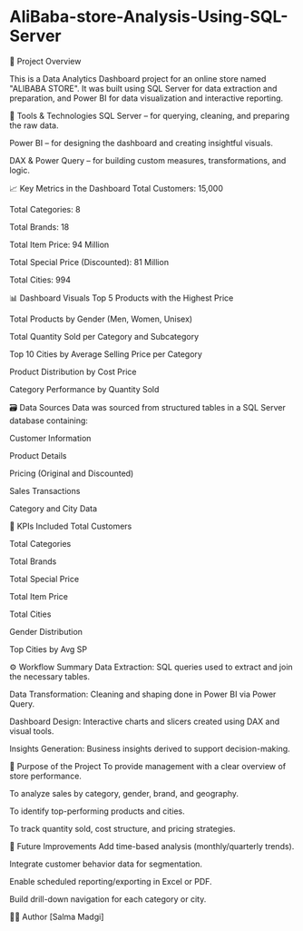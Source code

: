 # AliBaba-store-Analysis-Using-SQL-Server

📁 Project Overview

This is a Data Analytics Dashboard project for an online store named "ALIBABA STORE". It was built using SQL Server for data extraction and preparation, and Power BI for data visualization and interactive reporting.

🧰 Tools & Technologies
SQL Server – for querying, cleaning, and preparing the raw data.

Power BI – for designing the dashboard and creating insightful visuals.

DAX & Power Query – for building custom measures, transformations, and logic.

📈 Key Metrics in the Dashboard
Total Customers: 15,000

Total Categories: 8

Total Brands: 18

Total Item Price: 94 Million

Total Special Price (Discounted): 81 Million

Total Cities: 994

📊 Dashboard Visuals
Top 5 Products with the Highest Price

Total Products by Gender (Men, Women, Unisex)

Total Quantity Sold per Category and Subcategory

Top 10 Cities by Average Selling Price per Category

Product Distribution by Cost Price

Category Performance by Quantity Sold

🗃️ Data Sources
Data was sourced from structured tables in a SQL Server database containing:

Customer Information

Product Details

Pricing (Original and Discounted)

Sales Transactions

Category and City Data

🧮 KPIs Included
Total Customers

Total Categories

Total Brands

Total Special Price

Total Item Price

Total Cities

Gender Distribution

Top Cities by Avg SP

⚙️ Workflow Summary
Data Extraction: SQL queries used to extract and join the necessary tables.

Data Transformation: Cleaning and shaping done in Power BI via Power Query.

Dashboard Design: Interactive charts and slicers created using DAX and visual tools.

Insights Generation: Business insights derived to support decision-making.

🎯 Purpose of the Project
To provide management with a clear overview of store performance.

To analyze sales by category, gender, brand, and geography.

To identify top-performing products and cities.

To track quantity sold, cost structure, and pricing strategies.

🚀 Future Improvements
Add time-based analysis (monthly/quarterly trends).

Integrate customer behavior data for segmentation.

Enable scheduled reporting/exporting in Excel or PDF.

Build drill-down navigation for each category or city.

👨‍💻 Author
[Salma Madgi]

